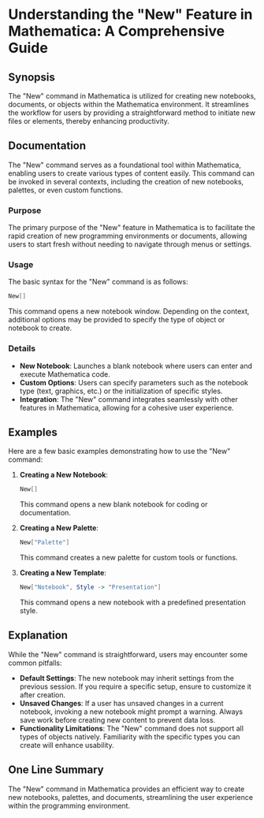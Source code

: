 <!--
Meta Description: # Understanding the "New" Feature in Mathematica: A Comprehensive Guide ## Synopsis The "New" command in Mathematica is utilized for creating new note...
Meta Keywords: new, command, mathematica, notebook, users
-->

# Understanding the "New" Feature in Mathematica: A Comprehensive Guide

## Synopsis
The "New" command in Mathematica is utilized for creating new notebooks, documents, or objects within the Mathematica environment. It streamlines the workflow for users by providing a straightforward method to initiate new files or elements, thereby enhancing productivity.

## Documentation
The "New" command serves as a foundational tool within Mathematica, enabling users to create various types of content easily. This command can be invoked in several contexts, including the creation of new notebooks, palettes, or even custom functions.

### Purpose
The primary purpose of the "New" feature in Mathematica is to facilitate the rapid creation of new programming environments or documents, allowing users to start fresh without needing to navigate through menus or settings.

### Usage
The basic syntax for the "New" command is as follows:

```mathematica
New[]
```

This command opens a new notebook window. Depending on the context, additional options may be provided to specify the type of object or notebook to create.

### Details
- **New Notebook**: Launches a blank notebook where users can enter and execute Mathematica code.
- **Custom Options**: Users can specify parameters such as the notebook type (text, graphics, etc.) or the initialization of specific styles.
- **Integration**: The "New" command integrates seamlessly with other features in Mathematica, allowing for a cohesive user experience.

## Examples
Here are a few basic examples demonstrating how to use the "New" command:

1. **Creating a New Notebook**:
   ```mathematica
   New[]
   ```
   This command opens a new blank notebook for coding or documentation.

2. **Creating a New Palette**:
   ```mathematica
   New["Palette"]
   ```
   This command creates a new palette for custom tools or functions.

3. **Creating a New Template**:
   ```mathematica
   New["Notebook", Style -> "Presentation"]
   ```
   This command opens a new notebook with a predefined presentation style.

## Explanation
While the "New" command is straightforward, users may encounter some common pitfalls:

- **Default Settings**: The new notebook may inherit settings from the previous session. If you require a specific setup, ensure to customize it after creation.
- **Unsaved Changes**: If a user has unsaved changes in a current notebook, invoking a new notebook might prompt a warning. Always save work before creating new content to prevent data loss.
- **Functionality Limitations**: The "New" command does not support all types of objects natively. Familiarity with the specific types you can create will enhance usability.

## One Line Summary
The "New" command in Mathematica provides an efficient way to create new notebooks, palettes, and documents, streamlining the user experience within the programming environment.